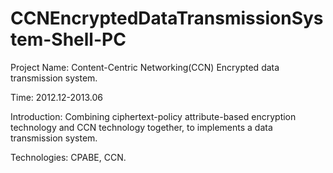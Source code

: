 # CCNEncryptedDataTransmissionSystem-Shell-PC

Project Name: Content-Centric Networking(CCN) Encrypted data transmission system.

Time: 2012.12-2013.06

Introduction: Combining ciphertext-policy attribute-based encryption technology and CCN technology together, to implements a data transmission system.

Technologies: CPABE, CCN.
